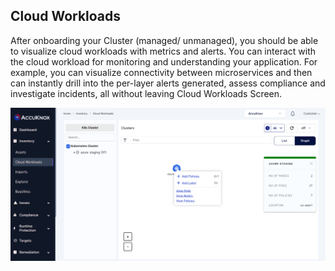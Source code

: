 ## **Cloud Workloads**

After onboarding your Cluster (managed/ unmanaged), you should be able to visualize cloud workloads with metrics and alerts. You can interact with the cloud workload for monitoring and understanding your application. For example, you can visualize connectivity between microservices and then can instantly drill into the per-layer alerts generated, assess compliance and investigate incidents, all without leaving Cloud Workloads Screen.

![](/saas/images/cloud-workloads.png)
